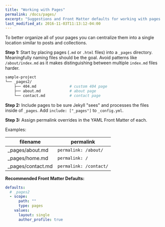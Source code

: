 ```yaml
---
title: "Working with Pages"
permalink: /docs/pages/
excerpt: "Suggestions and Front Matter defaults for working with pages."
last_modified_at: 2016-11-03T11:13:12-04:00
---
```


To better organize all of your pages you can centralize them into a single location similar to posts and collections.

**Step 1:** Start by placing pages (`.md` or `.html` files) into a `_pages` directory. Meaningfully naming files should be the goal. Avoid patterns like `/about/index.md` as it makes distinguishing between multiple `index.md` files harder.

```bash
sample-project
└── _pages2/
    ├── 404.md               # custom 404 page
    ├── about.md             # about page
    └── contact.md           # contact page
```

**Step 2:** Include pages to be sure Jekyll "sees" and processes the files inside of `_pages`. Add `include: ["_pages"]` to `_config.yml`.

**Step 3:** Assign permalink overrides in the YAML Front Matter of each.

Examples:

| filename            | permalink              |
| --------            | ---------              |
| _pages/about.md     | `permalink: /about/`   |
| _pages/home.md      | `permalink: /`         |
| _pages/contact.md   | `permalink: /contact/` |

**Recommended Front Matter Defaults:**

```yaml
defaults:
  # _pages2
  - scope:
      path: ""
      type: pages
    values:
      layout: single
      author_profile: true
```